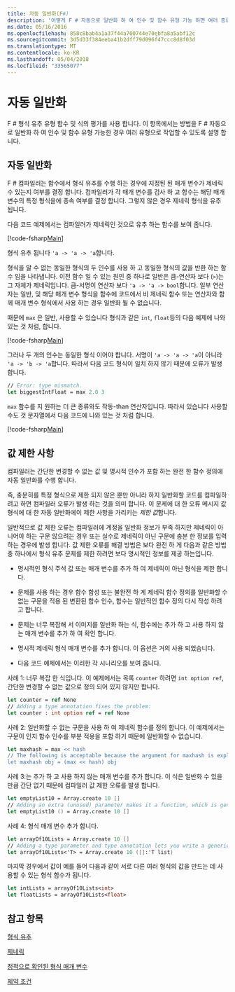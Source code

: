 ```yaml
---
title: 자동 일반화(F#)
description: '어떻게 F # 자동으로 일반화 하 여 인수 및 함수 유형 가능 하면 여러 종류를 사용에 대해 알아봅니다.'
ms.date: 05/16/2016
ms.openlocfilehash: 858c8bab4a1a37f44a700744e70ebfa8a5abf12c
ms.sourcegitcommit: 3d5d33f384eeba41b2dff79d096f47ccc8d8f03d
ms.translationtype: MT
ms.contentlocale: ko-KR
ms.lasthandoff: 05/04/2018
ms.locfileid: "33565077"
---
```

# <a name="automatic-generalization"></a>자동 일반화

F # 형식 유추 유형 함수 및 식의 평가를 사용 합니다. 이 항목에서는 방법을 F # 자동으로 일반화 하 여 인수 및 함수 유형 가능한 경우 여러 유형으로 작업할 수 있도록 설명 합니다.


## <a name="automatic-generalization"></a>자동 일반화
F # 컴파일러는 함수에서 형식 유추를 수행 하는 경우에 지정된 된 매개 변수가 제네릭 수 있는지 여부를 결정 합니다. 컴파일러가 각 매개 변수를 검사 하 고 함수는 해당 매개 변수의 특정 형식을에 종속 여부를 결정 합니다. 그렇지 않은 경우 제네릭 형식을 유추 됩니다.

다음 코드 예제에서는 컴파일러가 제네릭인 것으로 유추 하는 함수를 보여 줍니다.

[!code-fsharp[Main](../../../../samples/snippets/fsharp/lang-ref-3/snippet101.fs)]

형식 유추 됩니다 `'a -> 'a -> 'a`합니다.

형식을 알 수 없는 동일한 형식의 두 인수를 사용 하 고 동일한 형식의 값을 반환 하는 함수 임을 나타냅니다. 이전 함수 일 수 있는 원인 중 하나로 일반은 큼-연산자 보다 (`>`)는 그 자체가 제네릭입니다. 큼-서명이 연산자 보다 `'a -> 'a -> bool`합니다. 일부 연산자는 일반, 및 해당 매개 변수 형식을 함수에 코드에서 비 제네릭 함수 또는 연산자와 함께 매개 변수 형식에서 사용 하는 경우 일반화 될 수 없습니다.

때문에 `max` 은 일반, 사용할 수 있습니다 형식과 같은 `int`, `float`등의 다음 예제에 나와 있는 것 처럼, 합니다.

[!code-fsharp[Main](../../../../samples/snippets/fsharp/lang-ref-3/snippet102.fs)]

그러나 두 개의 인수는 동일한 형식 이어야 합니다. 서명이 `'a -> 'a -> 'a`이 아니라 `'a -> 'b -> 'a`합니다. 따라서 다음 코드 형식이 일치 하지 않기 때문에 오류가 발생 합니다.

```fsharp
// Error: type mismatch.
let biggestIntFloat = max 2.0 3
```

`max` 함수를 지 원하는 더 큰 종류와도 작동-than 연산자입니다. 따라서 있습니다 사용할 수도 것 문자열에서 다음 코드에 나와 있는 것 처럼 합니다.

[!code-fsharp[Main](../../../../samples/snippets/fsharp/lang-ref-3/snippet104.fs)]
    
## <a name="value-restriction"></a>값 제한 사항
컴파일러는 간단한 변경할 수 없는 값 및 명시적 인수가 포함 하는 완전 한 함수 정의에 자동 일반화를 수행 합니다.

즉, 충분히를 특정 형식으로 제한 되지 않은 뿐만 아니라 하지 일반화할 코드를 컴파일하려고 하면 컴파일러 오류가 발생 하는 것을 의미 합니다. 이 문제에 대 한 오류 메시지 값 형식에 대 한 자동 일반화에이 제한 사항을 가리키는 *제한 값*합니다.

일반적으로 값 제한 오류는 컴파일러에 계정을 일반화 정보가 부족 하지만 제네릭이 아니어야 하는 구문 않으려는 경우 또는 실수로 제네릭이 아닌 구문에 충분 한 정보를 입력 하는 경우에 발생 합니다. 값 제한 오류를 해결 방법은 보다 완전 하 게 다음과 같은 방법 중 하나에서 형식 유추 문제를 제한 하려면 보다 명시적인 정보를 제공 하는입니다.


- 명시적인 형식 주석 값 또는 매개 변수를 추가 하 여 제네릭이 아닌 형식을 제한 합니다.

- 문제를 사용 하는 경우 함수 합성 또는 불완전 하 게 제네릭 함수 정의를 일반화할 수 없는 구문을 적용 된 변환된 함수 인수, 함수는 일반적인 함수 정의 다시 작성 하려고 합니다.

- 문제는 너무 복잡해 서 이미지를 일반화 하는 식, 함수에는 추가 하 고 사용 하지 않는 매개 변수를 추가 하 여 확인 합니다.

- 명시적 제네릭 형식 매개 변수를 추가 합니다. 이 옵션은 거의 사용 되었습니다.

- 다음 코드 예제에서는 이러한 각 시나리오를 보여 줍니다.

사례 1: 너무 복잡 한 식입니다. 이 예제에서는 목록 `counter` 하려면 `int option ref`, 간단한 변경할 수 없는 값으로 정의 되어 있지 않지만 합니다.

```fsharp
let counter = ref None
// Adding a type annotation fixes the problem:
let counter : int option ref = ref None
```

사례 2: 일반화할 수 없는 구문을 사용 하 여 제네릭 함수를 정의 합니다. 이 예제에서는 구문이 인지 함수 인수를 부분 적용을 포함 하기 때문에 일반화할 수 없습니다.

```fsharp
let maxhash = max << hash
// The following is acceptable because the argument for maxhash is explicit:
let maxhash obj = (max << hash) obj
```

사례 3:는 추가 하 고 사용 하지 않는 매개 변수를 추가 합니다. 이 식은 일반화 수 있을 만큼 간단 없기 때문에 컴파일러 값 제한 오류를 발생 합니다.

```fsharp
let emptyList10 = Array.create 10 []
// Adding an extra (unused) parameter makes it a function, which is generalizable.
let emptyList10 () = Array.create 10 []
```

사례 4: 형식 매개 변수 추가 합니다.

```fsharp
let arrayOf10Lists = Array.create 10 []
// Adding a type parameter and type annotation lets you write a generic value.
let arrayOf10Lists<'T> = Array.create 10 ([]:'T list)
```

마지막 경우에서 값이 예를 들어 다음과 같이 서로 다른 여러 형식의 값을 만드는 데 사용할 수 있는 형식 함수가 됩니다.

```fsharp
let intLists = arrayOf10Lists<int>
let floatLists = arrayOf10Lists<float>
```

## <a name="see-also"></a>참고 항목
[형식 유추](../type-inference.md)

[제네릭](index.md)

[정적으로 확인된 형식 매개 변수](statically-resolved-type-parameters.md)

[제약 조건](constraints.md)

